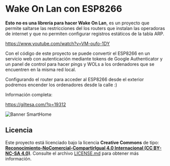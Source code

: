 # Wake On Lan con ESP8266

**Esto no es una librería para hacer Wake On Lan**, es un proyecto que permite saltarse las restricciones del los routers que instalan las operadoras de internet y que no permiten configurar registros estáticos de la tabla ARP.

https://www.youtube.com/watch?v=VM-oufo-1DY

Con el código de este proyecto se puede convertir el ESP8266 en un servicio web con autenticación mediante tokens de Google Authenticator y un panel de control para hacer pings y WOLs a los ordenadores que se encuentren en la misma red local.

Configurando el router para acceder al ESP8266 desde el exterior podremos encender los ordenadores desde la calle :)

Información completa:

https://giltesa.com/?p=19312


![Banner SmartHome](https://raw.githubusercontent.com/giltesa/ESP8266_WOL/master/banner.png)


## Licencia

Este proyecto está licenciado bajo la licencia **Creative Commons** de tipo: **[Reconocimiento-NoComercial-CompartirIgual 4.0 Internacional (CC BY-NC-SA 4.0)](https://creativecommons.org/licenses/by-nc-sa/3.0/deed.es_ES)**. Consulte el archivo [LICENSE.md](LICENSE.md) para obtener más información.